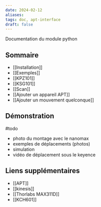 ```yaml
---
date: 2024-02-12
aliases: 
tags: doc, apt-interface
draft: false
---
```


Documentation du module python

## Sommaire

- [[Installation]]
- [[Exemples]]
- [[KPZ101]]
- [[KSG101]]
- [[Scan]]
- [[Ajouter un appareil APT]]
- [[Ajouter un mouvement quelconque]]

## Démonstration

#todo 
- photo du montage avec le nanomax
- exemples de déplacements (photos)
- simulation
- vidéo de déplacement sous le keyence

## Liens supplémentaires
- [[APT]]
- [[kinesis]]
- [[Thorlabs MAX311D]]
- [[KCH601]]
